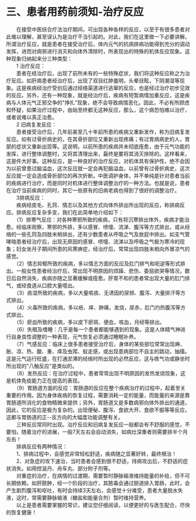# 三、患者用药前须知-治疗反应
  
　　在接受中医综合疗法治疗期间，可出现各种各样的反应，以至于有很多患者对此难以理解，甚至误认为是治疗不当引起的。对此，我们在这里做一下必要讲解。 所谓治疗反应，就是患者在接受治疗后，体内元气的抗病排病功能得到充分的调动发挥，进而对病邪进行消灭和向体外清除时，所表现出的特殊的机体反应现象。这种现象归纳起来分三种类型：  
　　1 治疗反应：  
　　患者在经治疗后，出现了前所未有的一些特殊症状，我们将这种反应称之为治疗反应。如肝病患者经治疗后，出现了双目红肿羞明，头晕目眩，下阴潮湿等现象。这是疾病经治疗受创后通过经络渠道进行逃窜的反应，也是经过治疗初步见效的反应。另外，还有一种现象，就是经治疗后，疾病有短暂病情加重反应，这是疾病与人体元气正邪交争的"挣扎"现象，绝不会导致病情恶化。因此，不必有所顾虑和怀疑，如果治疗过程中，由始至终都无这种反应，那么，这个病恐怕难以治疗，或者说难以真正治愈。  
　　2 旧病复发反应：  
　　患者接受治疗后，几年前甚至几十年前所患的疾病又重新发作，称为旧病复发反应。如有过骨折病史的，在其骨折部位又重新出现疼痛；有过胃病病史的人，胃部的症状又重新出现等。这说明，以前所患的疾病并未彻底痊愈，由于元气功能的发挥，进行整体调整时，又将其清理出来，最终是要将其消灭排除的。这样看来，这是件大好事。这种反应，是一种良好的治疗反应，对机体具有保护性，绝不会因为以前曾患过脑溢血，这次反应就一定会再犯脑溢血，以前曾有过骨折病史，这次反应就一定会造成骨折部位的再次折断。中医调护身体，并不单纯是针对患者当前的疾病进行治疗，而是同时对机体进行整体调整治疗的一种方法。也就是说，患者在治疗当前疾病的同时，其它一些原有的旧病老病也得到了很好的调整治疗。  
　　3排病反应：  
　　疾病经皮毛、孔窍、情志以及其他方式向体外排出所出现的反应，称排病反应。排病反应复杂多变，我们在此简单地介绍如下：  
　　（1）排寒气反应：对各种寒邪所致的疾病，只有将沉寒排出体外，疾病才能治愈。经临床观察，寒邪的外排，多以感冒、喷嚏、流涕、腹泻等方式排出，或从经络的一些孔窍及四肢末梢排出，还有少数患者从呼吸之气及放屁中排出。如支气管哮喘患者经治疗后，出现无原因的感冒、喷嚏、流涕以及呼吸之气极为寒冷的现象；妇女坐月子期间所患的风寒痹症，经治疗后，常常出现四肢末梢向外冒凉气的感觉。  
　　（2）情志抑郁所致的疾病，多以情志方面的反应及肛门排气和呃逆等形式排出。一般女性患者经治疗后，常出现不明原因的烦躁、悲伤、委屈欲哭等情况，数日后自然消失，疾病亦随之显著缓解或痊愈。肝胃不和的患者常出现大量的肛门排气，或经食道从口腔大量噫出。  
　　（3）痰湿所致的疾病，多以大量咳痰、无诱因的尿频、腹泻、大量排汗等方式排出。  
　　（4）火毒所致的疾病，多以疮、痒、肿痛，发烧，尿赤，肛门灼热腹泻等方式排出。  
　　（5）瘀血所致的疾病，多以皮下瘀斑、便血，咳血，月经等排出。  
　　（6）失眠及嗜睡：几乎是每一个患者都能够遇到的现象。这是人体精气神进行自身良性调整的一种表现，元气恢复必须通过睡眠补养。  
　　（7）气感反应：临床上很多患者接受治疗后，身体的某些部位常常出现麻、胀、凉、热、酸、重、痒及虫爬、蚁走感，或出现患病部位不自主的跳动，抽搐。这是元气运行旺盛，在打通淤滞的经络时所出现的必然反应，这与练气功或静坐时所出现的"八触反应"是类似的。  
　　（8）发热反应：在治疗过程中，患者常常出现不明原因的发热发烧现象，这是机体免疫能力正在提高的表现。  
　　（9）胃肠道方面的反应：胃肠道的反应在整个疾病治疗的过程中，起着至关重要的作用。因为身体疾病的恢复过程，需要消耗一定的能量，而能量的来源是靠胃肠道所消化的食物精微来提供；另外，胃肠道又是多数病邪向体外排出的通道，因此，它的反应是极为复杂的。出现便秘、腹泻、食欲大开、食欲不振等等反应，这都与胃肠道的正--反方向的大幅度功能调整有关。  
　　三种反应常同时出现。治疗反应和旧病复发反应一般都会有不舒服的感觉，不要怕，随着治疗的进展，一般7天左右会自动消失，如病灶深重者则需要排半个月左右！  
　　排病反应有两种情况：  
　　1、排病过程中，会感觉非常轻松舒适，疾病随之显著好转，最终根治！  
　　2、对急症的攻下速治，当时患者会感到很不舒适，待病攻出后，不舒适的症状消失。如用控涎丹、舟车丸、部分附子剂等。  
　　对重症的治疗，在病情的过渡期，需要暂时静脉输液维持能量的补给，但不可长期依赖。如肝脓肿，经一个阶段的治疗，其脓毒会通过胆道排入胃肠，此时，会产生剧烈腹泻和呕吐，有时会持续3天左右，会感觉十分难受，患者大量脱水失液，这时，常需要静脉输液（糖盐和能量合剂）暂时维持营养。  
　　以上是患者需要掌握的常识，建议您仔细阅读，以便更好的与医生配合，尽快的恢复健康！  